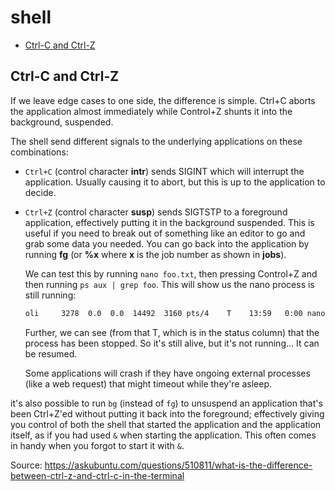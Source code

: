 # shell

- [Ctrl-C and Ctrl-Z](#ctrl-c-and-ctrl-z)

## Ctrl-C and Ctrl-Z

If we leave edge cases to one side, the difference is simple. Ctrl+C aborts the application almost immediately while Control+Z shunts it into the background, suspended.

The shell send different signals to the underlying applications on these combinations:

- `Ctrl+C` (control character **intr**) sends SIGINT which will interrupt the application. Usually causing it to abort, but this is up to the application to decide.

- `Ctrl+Z` (control character **susp**) sends SIGTSTP to a foreground application, effectively putting it in the background suspended. This is useful if you need to break out of something like an editor to go and grab some data you needed. You can go back into the application by running **fg** (or **%x** where **x** is the job number as shown in **jobs**).

  We can test this by running `nano foo.txt`, then pressing Control+Z and then running `ps aux | grep foo`. This will show us the nano process is still running:

  ```sh
  oli     3278  0.0  0.0  14492  3160 pts/4    T    13:59   0:00 nano foo.txt
  ```

  Further, we can see (from that T, which is in the status column) that the process has been stopped. So it's still alive, but it's not running... It can be resumed.

  Some applications will crash if they have ongoing external processes (like a web request) that might timeout while they're asleep.

it's also possible to run `bg` (instead of `fg`) to unsuspend an application that's been Ctrl+Z'ed without putting it back into the foreground; effectively giving you control of both the shell that started the application and the application itself, as if you had used `&` when starting the application. This often comes in handy when you forgot to start it with `&`.

Source: https://askubuntu.com/questions/510811/what-is-the-difference-between-ctrl-z-and-ctrl-c-in-the-terminal
